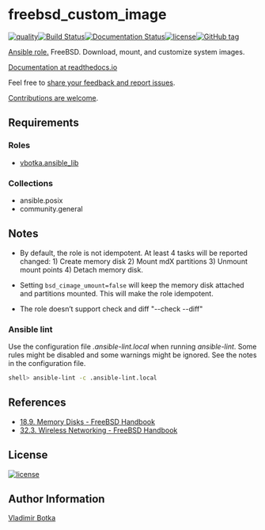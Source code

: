 # freebsd_custom_image

[![quality](https://img.shields.io/ansible/quality/27910)](https://galaxy.ansible.com/vbotka/freebsd_custom_image)[![Build Status](https://app.travis-ci.com/vbotka/ansible-freebsd-custom-image.svg?branch=master)](https://app.travis-ci.com/vbotka/ansible-freebsd-custom-image)[![Documentation Status](https://readthedocs.org/projects/docs/badge/?version=latest)](https://ansible-freebsd-custom-image.readthedocs.io/en/latest/)[![license](https://img.shields.io/badge/license-BSD-red.svg)](https://www.freebsd.org/doc/en/articles/bsdl-gpl/article.html)[![GitHub tag](https://img.shields.io/github/v/tag/vbotka/ansible-freebsd-custom-image)](https://github.com/vbotka/ansible-freebsd-custom-image/tags)

[Ansible role.](https://galaxy.ansible.com/vbotka/freebsd_custom_image/) FreeBSD. Download, mount, and customize system images.

[Documentation at readthedocs.io](https://ansible-freebsd-custom-image.readthedocs.io)

Feel free to [share your feedback and report issues](https://github.com/vbotka/ansible-freebsd-custom-image/issues).

[Contributions are welcome](https://github.com/firstcontributions/first-contributions).


## Requirements

### Roles

* [vbotka.ansible_lib](https://galaxy.ansible.com/vbotka/ansible_lib)

### Collections

* ansible.posix
* community.general


## Notes

* By default, the role is not idempotent. At least 4 tasks will be reported changed: 1) Create
  memory disk 2) Mount mdX partitions 3) Unmount mount points 4) Detach memory disk.

* Setting `bsd_cimage_umount=false` will keep the memory disk attached and partitions mounted. This
  will make the role idempotent.

* The role doesn’t support check and diff "--check --diff"


### Ansible lint

Use the configuration file *.ansible-lint.local* when running
*ansible-lint*. Some rules might be disabled and some warnings might
be ignored. See the notes in the configuration file.

```bash
shell> ansible-lint -c .ansible-lint.local
```


## References

- [18.9. Memory Disks - FreeBSD Handbook](https://www.freebsd.org/doc/en_US.ISO8859-1/books/handbook/disks-virtual.html)
- [32.3. Wireless Networking - FreeBSD Handbook](https://www.freebsd.org/doc/en_US.ISO8859-1/books/handbook/network-wireless.html)


## License

[![license](https://img.shields.io/badge/license-BSD-red.svg)](https://www.freebsd.org/doc/en/articles/bsdl-gpl/article.html)


## Author Information

[Vladimir Botka](https://botka.info)
